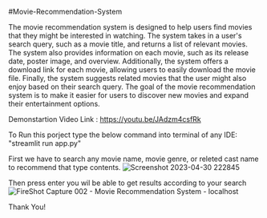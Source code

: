 #Movie-Recommendation-System

The movie recommendation system is designed to help users find movies that they might be interested in watching. The system takes in a user's search query, such as a movie title, and returns a list of relevant movies. The system also provides information on each movie, such as its release date, poster image, and overview. Additionally, the system offers a download link for each movie, allowing users to easily download the movie file. Finally, the system suggests related movies that the user might also enjoy based on their search query. The goal of the movie recommendation system is to make it easier for users to discover new movies and expand their entertainment options.

Demonstartion Video Link : 
https://youtu.be/JAdzm4csfRk


To Run this porject type the below command into terminal of any IDE: "streamlit run app.py"

First we have to search any movie name, movie genre, or releted cast name to recommend that type contents.
   ![Screenshot 2023-04-30 222845](https://user-images.githubusercontent.com/96824648/235366088-43e92d6d-867e-41a5-9bb9-70ba6e50f4b9.png)
   
Then press enter you wil be able to get results according to your search
 ![FireShot Capture 002 - Movie Recommendation System - localhost](https://user-images.githubusercontent.com/96824648/235366575-198f8604-de06-4a55-98ec-516d0ff6b324.png)


Thank You!
